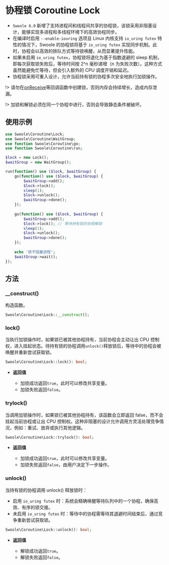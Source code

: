 # 协程锁 Coroutine Lock

* `Swoole 6.0` 新增了支持进程间和线程间共享的协程锁，该锁采用非阻塞设计，能够实现多进程和多线程环境下的高效协程同步。
* 在编译时启用 `--enable-iouring` 选项且 Linux 内核支持 `io_uring futex` 特性的情况下，Swoole 的协程锁将基于 `io_uring futex` 实现同步机制。此时，协程会以高效的排队方式等待锁唤醒，从而显著提升性能。
* 如果未启用 `io_uring futex`，协程锁将退化为基于指数退避的 sleep 机制，即每次获取锁失败后，等待时间按 2^n 毫秒递增（n 为失败次数）。这种方式虽然能避免忙等待，但会引入额外的 CPU 调度开销和延迟。
* 协程锁采用可重入设计，允许当前持有锁的协程多次安全地执行加锁操作。

!> 请勿在[onReceive](/server/events?id=onreceive)等回调函数中创建锁，否则内存会持续增长，造成内存泄漏。

!> 加锁和解锁必须在同一个协程中进行，否则会导致静态条件被破坏。

## 使用示例
```php
use Swoole\Coroutine\Lock;
use Swoole\Coroutine\WaitGroup;
use function Swoole\Coroutine\go;
use function Swoole\Coroutine\run;

$lock = new Lock();
$waitGroup = new WaitGroup();

run(function() use ($lock, $waitGroup) {
    go(function() use ($lock, $waitGroup) {
        $waitGroup->add();
        $lock->lock();
        sleep(1);
        $lock->unlock();
        $waitGroup->done();
    });
    
    go(function() use ($lock, $waitGroup) {
        $waitGroup->add();
        $lock->lock(); // 等待持有锁的协程解锁
        sleep(1);
        $lock->unlock();
        $waitGroup->done();
    });
       
    echo '锁不阻塞进程';
    $waitGroup->wait();
});
```

## 方法

### __construct()

构造函数。

```php
Swoole\Coroutine\Lock::__construct();
```

### lock()

当执行加锁操作时，如果锁已被其他协程持有，当前协程会主动让出 CPU 控制权，进入挂起状态。待持有锁的协程调用`unlock()`释放锁后，等待中的协程会被唤醒并重新尝试获取锁。

```php
Swoole\Coroutine\Lock::lock(): bool;
```

* **返回值**

    * 加锁成功返回`true`，此时可以修改共享变量。
    * 加锁失败返回`false`。

### trylock()

当调用加锁操作时，如果锁已被其他协程持有，该函数会立即返回 false，而不会挂起当前协程或让出 CPU 控制权。这种非阻塞的设计允许调用方灵活处理竞争情况，例如：重试、放弃或执行其他逻辑。

```php
Swoole\Coroutine\Lock::trylock(): bool;
```

* **返回值**

    * 加锁成功返回`true`，此时可以修改共享变量。
    * 加锁失败返回`false`，由用户决定下一步操作。

### unlock()

当持有锁的协程调用 unlock() 释放锁时：
  * 启用 `io_uring futex` 时：系统会精确唤醒等待队列中的一个协程，确保高效、有序的锁交接。
  * 未启用 `io_uring futex` 时：等待中的协程需等待其退避时间结束后，通过竞争重新尝试获取锁。

```php
Swoole\Coroutine\Lock::unlock(): bool;
```

* **返回值**

    * 解锁成功返回`true`。
    * 解锁失败返回`false`。
